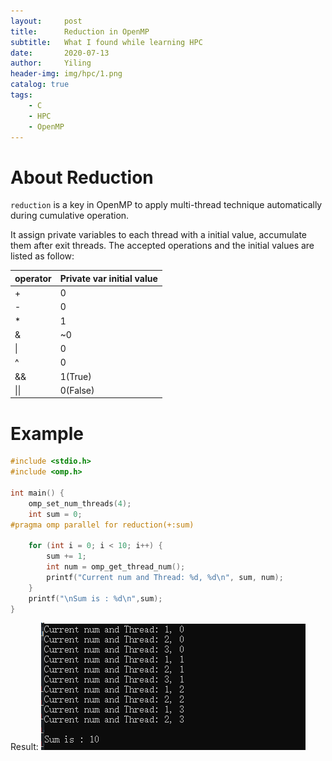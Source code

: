 ```yaml
---
layout:     post
title:      Reduction in OpenMP
subtitle:   What I found while learning HPC
date:       2020-07-13
author:     Yiling
header-img: img/hpc/1.png
catalog: true
tags:
    - C
    - HPC
    - OpenMP
---
```


# About Reduction

`reduction` is a key in OpenMP to apply multi-thread technique automatically during cumulative operation.

It assign private variables to each thread with a initial value, accumulate them after exit threads. The accepted operations and the initial values are listed as follow:

operator| Private var initial value
---- | ----
 + | 0
 - | 0
 * | 1
 & |~0
 \|| 0
 ^ | 0
 && | 1(True)
 \|\| | 0(False)

# Example

```c
#include <stdio.h>
#include <omp.h>

int main() {
	omp_set_num_threads(4);
	int sum = 0;
#pragma omp parallel for reduction(+:sum)

	for (int i = 0; i < 10; i++) {
		sum += 1;
		int num = omp_get_thread_num();
		printf("Current num and Thread: %d, %d\n", sum, num);
	}
	printf("\nSum is : %d\n",sum);
}
```

Result:
![](\img\hpc\reduction_res1.png)
